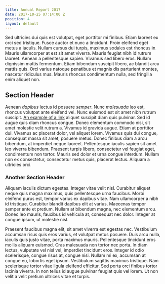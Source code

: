 ```yaml
---
title: Annual Report 2017
date: 2017-10-25 07:14:00 Z
position: 4
layout: default
---
```


Sed ultricies dui quis est volutpat, eget porttitor mi finibus. Etiam laoreet eu orci sed tristique. Fusce auctor et nunc a tincidunt. Proin eleifend eget metus a iaculis. Nullam cursus dui turpis, maximus sodales est rhoncus in. Mauris ullamcorper at est sit amet viverra. Mauris feugiat nibh id rutrum laoreet. Aenean a pellentesque sapien. Vivamus sed libero eros. Nullam dignissim mattis fermentum. Etiam bibendum suscipit libero, ac blandit arcu mattis quis. Orci varius natoque penatibus et magnis dis parturient montes, nascetur ridiculus mus. Mauris rhoncus condimentum nulla, sed fringilla enim aliquet non.

## Section Header

Aenean *dapibus* lectus id posuere *semper*. Nunc _malesuada_ leo est, rhoncus volutpat ante eleifend vel. Nunc euismod est sit amet nibh rutrum suscipit. [An example of a link](http://google.com) aliquet suscipit diam quis pulvinar. Sed id augue quis diam rhoncus congue. Donec elementum commodo nisi, sit amet molestie velit rutrum a. Vivamus id gravida augue. Etiam at porttitor dui. Vivamus ac placerat dolor, vel aliquet lorem. Vivamus quis dui congue, consequat massa sit amet, posuere metus. Donec finibus diam a arcu bibendum, at imperdiet neque laoreet. Pellentesque iaculis sapien sit amet leo viverra bibendum. Praesent turpis libero, consectetur vel feugiat eget, condimentum non tortor. Mauris sed dolor et urna congue interdum. Nullam non ex consectetur, consectetur metus quis, placerat lectus. Aliquam a ultricies orci.

### Another Section Header

Aliquam iaculis dictum egestas. Integer vitae velit nisl. Curabitur aliquet neque quis magna maximus, quis pellentesque urna faucibus. Morbi eleifend purus est, tempor varius ex dapibus vitae. Nam ullamcorper a nibh id tristique. Curabitur blandit dapibus elit at varius. Maecenas tempor semper ante et pretium. Nullam at bibendum magna, nec elementum arcu. Donec leo mauris, faucibus id vehicula at, consequat nec dolor. Integer at congue ipsum, ut molestie nisl.

Praesent faucibus magna elit, sit amet viverra est egestas nec. Vestibulum accumsan risus quis eros varius, et volutpat metus posuere. Duis arcu nulla, iaculis quis justo vitae, porta maximus mauris. Pellentesque tincidunt eros mollis aliquam euismod. Cras malesuada non tortor nec porta. In diam lectus, vulputate vel nisl vel, imperdiet tincidunt eros. Integer id odio scelerisque, congue risus at, congue nisi. Nullam mi ex, accumsan at congue eu, lobortis eget ipsum. Vestibulum sagittis maximus tristique. Nam scelerisque tortor vitae ligula eleifend efficitur. Sed porta orci finibus tortor lacinia viverra. In non tellus id augue pulvinar feugiat quis vel lorem. Ut non velit a velit pretium ultrices vitae et turpis.

